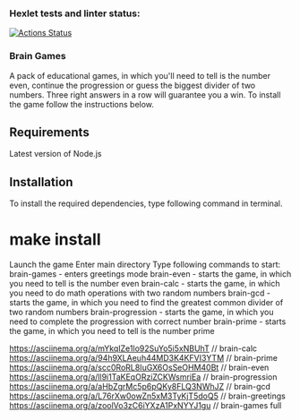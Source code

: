 ### Hexlet tests and linter status:
[![Actions Status](https://github.com/VasiliiLvov/js-starter-project-44/actions/workflows/hexlet-check.yml/badge.svg)](https://github.com/VasiliiLvov/js-starter-project-44/actions)

### Brain Games
A pack of educational games, in which you'll need to tell is the number even, continue the progression or guess the biggest divider of two numbers. Three right answers in a row will guarantee you a win. To install the game follow the instructions below.

## Requirements
Latest version of Node.js

## Installation
To install the required dependencies, type following command in terminal.

# make install
Launch the game
Enter main directory
Type following commands to start:
brain-games - enters greetings mode
brain-even - starts the game, in which you need to tell is the number even
brain-calc - starts the game, in which you need to do math operations with two random numbers
brain-gcd - starts the game, in which you need to find the greatest common divider of two random numbers
brain-progression - starts the game, in which you need to complete the progression with correct number
brain-prime - starts the game, in which you need to tell is the number prime

https://asciinema.org/a/mYkqIZe1lo92SuYo5i5xNBUhT // brain-calc
https://asciinema.org/a/94h9XLAeuh44MD3K4KFVI3YTM // brain-prime
https://asciinema.org/a/scc0RoRL8IuGX6OsSeOHM40Bt // brain-even
https://asciinema.org/a/ll9i1TaKEqORziZCKWsmriEa // brain-progression
https://asciinema.org/a/aHbZgrMc5p6pQKy8FLQ3NWhJZ // brain-gcd
https://asciinema.org/a/L76rXw0owZn5xM3TyKjT5doQ5 // brain-greetings
https://asciinema.org/a/zoolVo3zC6iYXzA1PxNYYJ1gu // brain-games full
